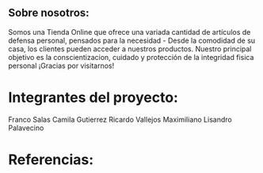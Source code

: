 <h2>Sobre nosotros:</h2><div>
  Somos una Tienda Online que ofrece una variada cantidad de artículos de defensa personal, pensados para la necesidad -
  Desde la comodidad de su casa, los clientes pueden acceder a nuestros productos. Nuestro principal objetivo es la conscientizacion, cuidado y protección de 
   la integridad fisica personal
  ¡Gracias por visitarnos!

<h1>Integrantes del proyecto:</h1><div>
Franco Salas
Camila Gutierrez
Ricardo Vallejos
Maximiliano
Lisandro Palavecino

<h1>Referencias:<h1>
